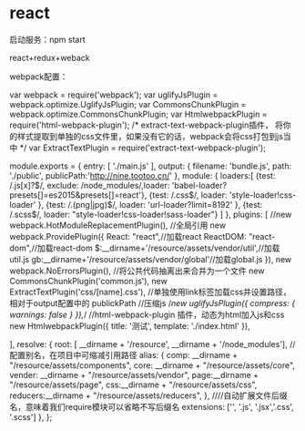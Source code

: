 # react

启动服务：npm start

react+redux+weback

webpack配置：

var webpack = require('webpack');
var uglifyJsPlugin = webpack.optimize.UglifyJsPlugin;
var CommonsChunkPlugin = webpack.optimize.CommonsChunkPlugin;
var HtmlwebpackPlugin = require('html-webpack-plugin');
/*
extract-text-webpack-plugin插件，
将你的样式提取到单独的css文件里，如果没有它的话，webpack会将css打包到js当中
 */
var ExtractTextPlugin = require('extract-text-webpack-plugin');

module.exports = {
  entry: [
      './main.js'
  ],
  output: {
    filename: 'bundle.js',
    path: './public',
    publicPath:'http://nine.tootoo.cn/'
  },
  module: {
    loaders:[
      {test: /\.js[x]?$/, exclude: /node_modules/,loader: 'babel-loader?presets[]=es2015&presets[]=react'},
      {test: /\.css$/, loader: 'style-loader!css-loader' },
      {test: /\.(png|jpg)$/, loader: 'url-loader?limit=8192' },
      {test: /\.scss$/, loader: "style-loader!css-loader!sass-loader"}
    ]
  },
  plugins: [
    //new webpack.HotModuleReplacementPlugin(),
    //全局引用
    new webpack.ProvidePlugin({
      React: "react",//加载react
      ReactDOM: "react-dom",//加载react-dom
      $:__dirname+'/resource/assets/vendor/util',//加载util.js
      gb:__dirname+'/resource/assets/vendor/global'//加载global.js
    }),
    new webpack.NoErrorsPlugin(),
    //将公共代码抽离出来合并为一个文件
    new CommonsChunkPlugin('common.js'),
    new ExtractTextPlugin('css/[name].css'), //单独使用link标签加载css并设置路径，相对于output配置中的 publickPath
    //压缩js
    /*new uglifyJsPlugin({
      compress: {
        warnings: false
      }
    }),*/
    //html-webpack-plugin 插件，动态为html加入js和css
    new HtmlwebpackPlugin({
      title: '测试',
      template: './index.html'
    }),

  ],
  resolve: {
    root: [ __dirname + '/resource', __dirname + '/node_modules'],
    //配置别名，在项目中可缩减引用路径
    alias: {
        comp: __dirname + "/resource/assets/components",
        core: __dirname + "/resource/assets/core",
        vender: __dirname + "/resource/assets/vendor",
        page:__dirname + "/resource/assets/page",
        css:__dirname + "/resource/assets/css",
        reducers:__dirname + "/resource/assets/reducers",
    },
    ////自动扩展文件后缀名，意味着我们require模块可以省略不写后缀名
    extensions: ['', '.js', '.jsx','.css', '.scss']
  },
};
